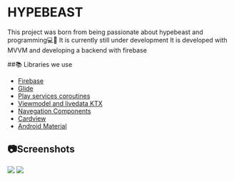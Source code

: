 # HYPEBEAST
This project was born from being passionate about hypebeast and programming💻👟
It is currently still under development
It is developed with MVVM and developing a backend with firebase

##📚 Libraries we use
- [Firebase](https://firebase.google.com/?hl=es "Firebase")
- [Glide](https://github.com/bumptech/glide "Glide")
- [Play services coroutines](https://github.com/Kotlin/kotlinx.coroutines "Play services coroutines")
- [Viewmodel and livedata KTX](https://developer.android.com/kotlin/ktx "Viewmodel and livedata KTX")
- [Navegation Components](https://developer.android.com/guide/navigation/navigation-getting-started "Navegation Components")
- [Cardview](https://developer.android.com/guide/topics/ui/layout/cardview?hl=es-419 "Cardview")
- [Android Material](https://material.io/develop/android/docs/getting-started "Android Material")

## 📷Screenshots
![](https://postimg.cc/9rfvtKjz)
![](https://postimg.cc/phxS91ZWf)
